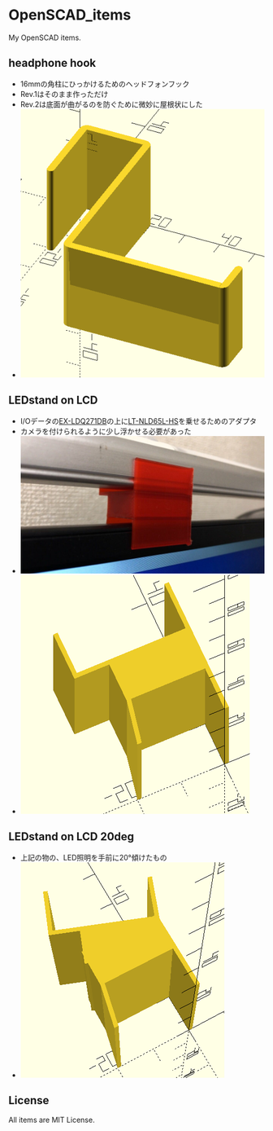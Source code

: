 # OpenSCAD_items

My OpenSCAD items.

## headphone hook
- 16mmの角柱にひっかけるためのヘッドフォンフック
- Rev.1はそのまま作っただけ
- Rev.2は底面が曲がるのを防ぐために微妙に屋根状にした
- ![](headphone_hook_rev2.png)

## LEDstand on LCD
- I/Oデータの[EX-LDQ271DB](https://www.iodata.jp/product/lcd/wide/ex-ldq271db/)の上に[LT-NLD65L-HS](http://www.ohm-direct.com/shopdetail/006020000005/)を乗せるためのアダプタ
- カメラを付けられるように少し浮かせる必要があった
- ![](LEDstand_onLCD.jpg)
- ![](LEDstand_onLCD_cad.png)

## LEDstand on LCD 20deg
- 上記の物の、LED照明を手前に20°傾けたもの
- ![](LEDstand_onLCD_20deg_cad.png)


## License
All items are MIT License.
